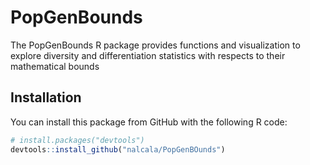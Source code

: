 # PopGenBounds
The PopGenBounds R package provides functions and visualization to explore diversity and differentiation statistics with respects to their mathematical bounds

## Installation
You can install this package from GitHub with the following R code:

``` r
# install.packages("devtools")
devtools::install_github("nalcala/PopGenBOunds")
```

